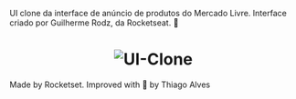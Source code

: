 UI clone da interface de anúncio de produtos do Mercado Livre. Interface criado por Guilherme Rodz, da Rocketseat. :rocket:

<h1 align="center">
  <img alt="UI-Clone" title="UI-Clone-ML" src="https://ik.imagekit.io/hld13bjzb1/Clone_o1gxELgtO.png"  />
</h1> 
  


Made by Rocketset. Improved with :purple_heart: by Thiago Alves 
